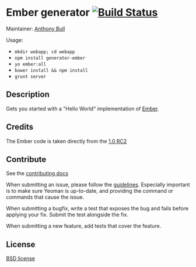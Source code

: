 # Ember generator [![Build Status](https://secure.travis-ci.org/yeoman/generator-ember.png?branch=master)](http://travis-ci.org/yeoman/generator-ember)

Maintainer: [Anthony Bull](https://github.com/inkredabull)

Usage: 

- `mkdir webapp; cd webapp`
- `npm install generator-ember`
- `yo ember:all`
- `bower install && npm install`
- `grunt server`

## Description

Gets you started with a "Hello World" implementation of
[Ember](http://emberjs.com).

## Credits

The Ember code is taken directly from the [1.0 RC2](https://github.com/emberjs/starter-kit/archive/v1.0.0-rc.2.zip)

## Contribute

See the [contributing docs](https://github.com/yeoman/yeoman/blob/master/contributing.md)

When submitting an issue, please follow the [guidelines](https://github.com/yeoman/yeoman/blob/master/contributing.md#issue-submission). Especially important is to make sure Yeoman is up-to-date, and providing the command or commands that cause the issue.

When submitting a bugfix, write a test that exposes the bug and fails before applying your fix. Submit the test alongside the fix.

When submitting a new feature, add tests that cover the feature.

## License

[BSD license](http://opensource.org/licenses/bsd-license.php)
